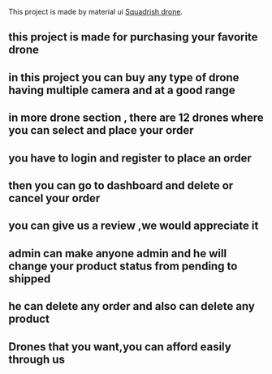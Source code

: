 This project is made by material ui [Squadrish drone](https://niche-project-drone.web.app/).

## this project is made for purchasing your favorite drone

## in this project you can buy any type of drone having multiple camera and at a good range

## in more drone section , there are 12 drones where you can select and place your order

## you have to login and register to place an order

## then you can go to dashboard and delete or cancel your order

## you can give us a review ,we would appreciate it

## admin can make anyone admin and he will change your product status from pending to shipped

## he can delete any order and also can delete any product

## Drones that you want,you can afford easily through us
